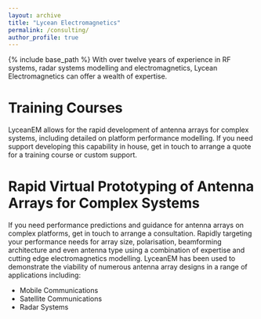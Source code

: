 ```yaml
---
layout: archive
title: "Lycean Electromagnetics"
permalink: /consulting/
author_profile: true
---
```


{% include base_path %}
With over twelve years of experience in RF systems, radar systems modelling and electromagnetics, Lycean Electromagnetics can offer a wealth of expertise.

Training Courses
=====
LyceanEM allows for the rapid development of antenna arrays for complex systems, including detailed on platform performance modelling. If you need support developing this capability in house, get in touch to arrange a quote for a training course or custom support. 


Rapid Virtual Prototyping of Antenna Arrays for Complex Systems
======
If you need performance predictions and guidance for antenna arrays on complex platforms, get in touch to arrange a consultation. Rapidly targeting your performance needs for array size, polarisation, beamforming architecture and even antenna type using a combination of expertise and cutting edge electromagnetics modelling. LyceanEM has been used to demonstrate the viability of numerous antenna array designs in a range of applications including:
* Mobile Communications
* Satellite Communications
* Radar Systems




